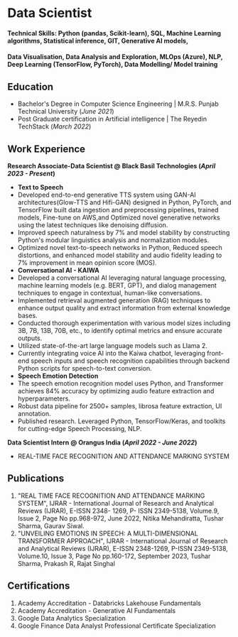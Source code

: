 # Data Scientist

#### Technical Skills: Python (pandas, Scikit-learn), SQL, Machine Learning algorithms, Statistical inference, GIT, Generative AI models,
#### Data Visualisation, Data Analysis and Exploration, MLOps (Azure), NLP, Deep Learning (TensorFlow, PyTorch), Data Modelling/ Model training

## Education
- Bachelor's Degree in Computer Science Engineering | M.R.S. Punjab Technical University (_June 2021_)								       		
- Post Graduate certification in Artificial intelligence	| The Reyedin TechStack (_March 2022_)

## Work Experience
**Research Associate-Data Scientist @ Black Basil Technologies (_April 2023 - Present_)**
- **Text to Speech**
- Developed end-to-end generative TTS system using GAN-AI architectures(Glow-TTS and Hifi-GAN) designed in Python, PyTorch, and TensorFlow built
  data ingestion and preprocessing pipelines, trained models, Fine-tune on AWS,and Optimized novel generative networks using the latest techniques 
  like denoising diffusion.
- Improved speech naturalness by 7% and model stability by constructing Python's modular linguistics analysis and normalization modules.
- Optimized novel text-to-speech networks in Python, Reduced speech distortions, and enhanced model stability and audio fidelity leading to 7%
  improvement in mean opinion score (MOS).
- **Conversational AI - KAIWA**
- Developed a conversational AI leveraging natural language processing, machine learning models (e.g. BERT, GPT), and dialog management techniques to 
  engage in contextual, human-like conversations.
- Implemented retrieval augmented generation (RAG) techniques to enhance output quality and extract information from external knowledge bases.
- Conducted thorough experimentation with various model sizes including 3B, 7B, 13B, 70B, etc., to identify optimal metrics and ensure accurate 
  outputs.
- Utilized state-of-the-art large language models such as Llama 2.
- Currently integrating voice AI into the Kaiwa chatbot, leveraging front-end speech inputs and speech recognition capabilities through backend 
  Python scripts for speech-to-text conversion.
- **Speech Emotion Detection**
- The speech emotion recognition model uses Python, and Transformer achieves 84% accuracy by optimizing audio feature extraction and hyperparameters.
- Robust data pipeline for 2500+ samples, librosa feature extraction, UI annotation.
- Published research. Leveraged Python, TensorFlow/Keras, and toolkits for cutting-edge Speech Processing, NLP.

**Data Scientist Intern @ Orangus India (_April 2022 - June 2022_)**
- REAL-TIME FACE RECOGNITION AND ATTENDANCE MARKING SYSTEM

## Publications
1. "REAL TIME FACE RECOGNITION AND ATTENDANCE MARKING SYSTEM", IJRAR - International Journal of Research and Analytical Reviews (IJRAR),
   E-ISSN 2348- 1269, P- ISSN 2349-5138, Volume.9, Issue 2, Page No pp.968-972, June 2022, Nitika Mehandiratta, Tushar Sharma, Gaurav Siwal.
2. "UNVEILING EMOTIONS IN SPEECH: A MULTI-DIMENSIONAL TRANSFORMER APPROACH", IJRAR - International Journal of Research and Analytical
   Reviews (IJRAR), E-ISSN 2348-1269, P-ISSN 2349-5138, Volume.10, Issue 3, Page No pp.160-172, September 2023, Tushar Sharma, Prakash R,
   Rajat Singhal

## Certifications
1. Academy Accreditation - Databricks Lakehouse Fundamentals
2. Academy Accreditation - Generative AI Fundamentals
3. Google Data Analytics Specialization
4. Google Finance Data Analyst Professional Certificate Specialization
